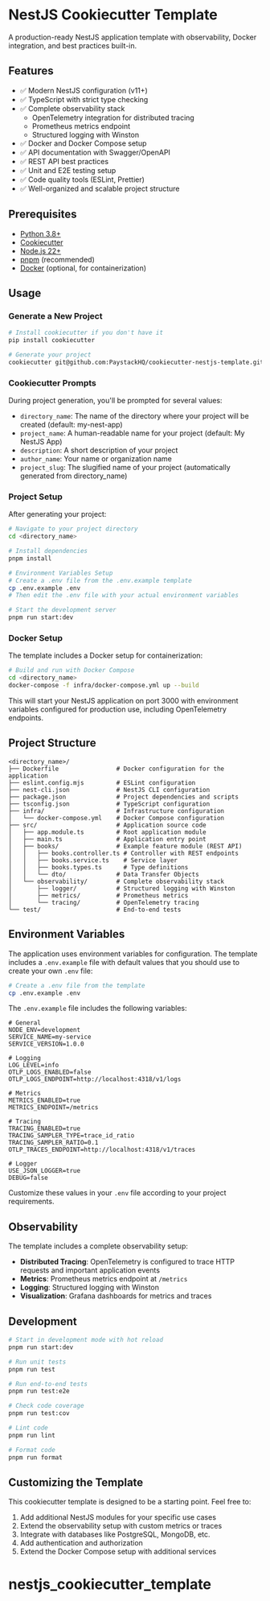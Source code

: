 # NestJS Cookiecutter Template

A production-ready NestJS application template with observability, Docker integration, and best practices built-in.

## Features

- ✅ Modern NestJS configuration (v11+)
- ✅ TypeScript with strict type checking
- ✅ Complete observability stack
  - OpenTelemetry integration for distributed tracing
  - Prometheus metrics endpoint
  - Structured logging with Winston
- ✅ Docker and Docker Compose setup
- ✅ API documentation with Swagger/OpenAPI
- ✅ REST API best practices
- ✅ Unit and E2E testing setup
- ✅ Code quality tools (ESLint, Prettier)
- ✅ Well-organized and scalable project structure

## Prerequisites

- [Python 3.8+](https://www.python.org/downloads/)
- [Cookiecutter](https://cookiecutter.readthedocs.io/en/latest/installation.html)
- [Node.js 22+](https://nodejs.org/)
- [pnpm](https://pnpm.io/installation) (recommended)
- [Docker](https://docs.docker.com/get-docker/) (optional, for containerization)

## Usage

### Generate a New Project

```bash
# Install cookiecutter if you don't have it
pip install cookiecutter

# Generate your project
cookiecutter git@github.com:PaystackHQ/cookiecutter-nestjs-template.git
```

### Cookiecutter Prompts

During project generation, you'll be prompted for several values:

- `directory_name`: The name of the directory where your project will be created (default: my-nest-app)
- `project_name`: A human-readable name for your project (default: My NestJS App)
- `description`: A short description of your project
- `author_name`: Your name or organization name
- `project_slug`: The slugified name of your project (automatically generated from directory_name)

### Project Setup

After generating your project:

```bash
# Navigate to your project directory
cd <directory_name>

# Install dependencies
pnpm install

# Environment Variables Setup
# Create a .env file from the .env.example template
cp .env.example .env
# Then edit the .env file with your actual environment variables

# Start the development server
pnpm run start:dev
```

### Docker Setup

The template includes a Docker setup for containerization:

```bash
# Build and run with Docker Compose
cd <directory_name>
docker-compose -f infra/docker-compose.yml up --build
```

This will start your NestJS application on port 3000 with environment variables configured for production use, including OpenTelemetry endpoints.

## Project Structure

```
<directory_name>/
├── Dockerfile                # Docker configuration for the application
├── eslint.config.mjs         # ESLint configuration
├── nest-cli.json             # NestJS CLI configuration
├── package.json              # Project dependencies and scripts
├── tsconfig.json             # TypeScript configuration
├── infra/                    # Infrastructure configuration
│   └── docker-compose.yml    # Docker Compose configuration
├── src/                      # Application source code
│   ├── app.module.ts         # Root application module
│   ├── main.ts               # Application entry point
│   ├── books/                # Example feature module (REST API)
│   │   ├── books.controller.ts # Controller with REST endpoints
│   │   ├── books.service.ts    # Service layer
│   │   ├── books.types.ts      # Type definitions
│   │   └── dto/              # Data Transfer Objects
│   └── observability/        # Complete observability stack
│       ├── logger/           # Structured logging with Winston
│       ├── metrics/          # Prometheus metrics
│       └── tracing/          # OpenTelemetry tracing
└── test/                     # End-to-end tests
```

## Environment Variables

The application uses environment variables for configuration. The template includes a `.env.example` file with default values that you should use to create your own `.env` file:

```bash
# Create a .env file from the template
cp .env.example .env
```

The `.env.example` file includes the following variables:

```
# General
NODE_ENV=development
SERVICE_NAME=my-service
SERVICE_VERSION=1.0.0

# Logging
LOG_LEVEL=info
OTLP_LOGS_ENABLED=false
OTLP_LOGS_ENDPOINT=http://localhost:4318/v1/logs

# Metrics
METRICS_ENABLED=true
METRICS_ENDPOINT=/metrics

# Tracing
TRACING_ENABLED=true
TRACING_SAMPLER_TYPE=trace_id_ratio
TRACING_SAMPLER_RATIO=0.1
OTLP_TRACES_ENDPOINT=http://localhost:4318/v1/traces

# Logger
USE_JSON_LOGGER=true
DEBUG=false
```

Customize these values in your `.env` file according to your project requirements.

## Observability

The template includes a complete observability setup:

- **Distributed Tracing**: OpenTelemetry is configured to trace HTTP requests and important application events
- **Metrics**: Prometheus metrics endpoint at `/metrics`
- **Logging**: Structured logging with Winston
- **Visualization**: Grafana dashboards for metrics and traces

## Development

```bash
# Start in development mode with hot reload
pnpm run start:dev

# Run unit tests
pnpm run test

# Run end-to-end tests
pnpm run test:e2e

# Check code coverage
pnpm run test:cov

# Lint code
pnpm run lint

# Format code
pnpm run format
```

## Customizing the Template

This cookiecutter template is designed to be a starting point. Feel free to:

1. Add additional NestJS modules for your specific use cases
2. Extend the observability setup with custom metrics or traces
3. Integrate with databases like PostgreSQL, MongoDB, etc.
4. Add authentication and authorization
5. Extend the Docker Compose setup with additional services
# nestjs_cookiecutter_template
